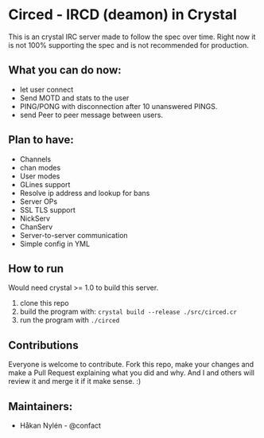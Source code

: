 # Circed - IRCD (deamon) in Crystal

This is an crystal IRC server made to follow the spec over time. Right now it is not 100% supporting the spec and is not recommended for production.

## What you can do now:
* let user connect
* Send MOTD and stats to the user
* PING/PONG with disconnection after 10 unanswered PINGS.
* send Peer to peer message between users.

## Plan to have:
* Channels
* chan modes
* User modes
* GLines support
* Resolve ip address and lookup for bans
* Server OPs
* SSL TLS support
* NickServ
* ChanServ
* Server-to-server communication
* Simple config in YML


## How to run
Would need crystal >= 1.0 to build this server.

1. clone this repo
2. build the program with: `crystal build --release ./src/circed.cr`
3. run the program with `./circed` 


## Contributions
Everyone is welcome to contribute. Fork this repo, make your changes and make a Pull Request explaining what you did and why. And I and others will review it and merge it if it make sense. :)

## Maintainers:
* Håkan Nylén - @confact

